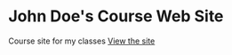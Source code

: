 # John Doe's Course Web Site
Course site for my classes
[View the site](https://johndoenma.github.io/coursework/)

